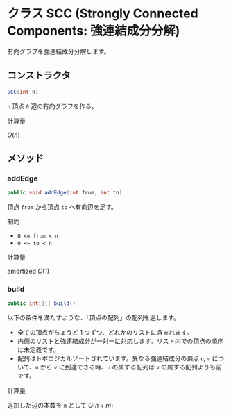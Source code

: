# クラス SCC (Strongly Connected Components: 強連結成分分解)

有向グラフを強連結成分分解します。

## コンストラクタ

```java
SCC(int n)
```

`n` 頂点 `0` 辺の有向グラフを作る。

計算量

$O(n)$

## メソッド

### addEdge

```java
public void addEdge(int from, int to)
```

頂点 `from` から頂点 `to` へ有向辺を足す。

制約

- `0 <= from < n`
- `0 <= to < n`

計算量

amortized $O(1)$

### build

```java
public int[][] build()
```

以下の条件を満たすような、「頂点の配列」の配列を返します。

- 全ての頂点がちょうど 1 つずつ、どれかのリストに含まれます。
- 内側のリストと強連結成分が一対一に対応します。リスト内での頂点の順序は未定義です。
- 配列はトポロジカルソートされています。異なる強連結成分の頂点 `u`, `v` について、`u` から `v` に到達できる時、`u` の属する配列は `v` の属する配列よりも前です。

計算量

追加した辺の本数を `m` として $O(n + m)$

